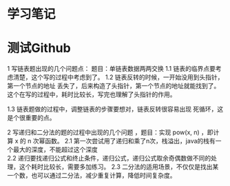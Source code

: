 # 学习笔记
# 测试Github
1 写链表题出现的几个问题点： 题目：单链表数据两两交换
   1.1 链表的临界点要考虑清楚，这个写的过程中考虑到了。
   1.2 链表反转的时候，一开始没用到头指针，第一个节点的地址
	丢失了，后来构造了头指针，第一个节点的地址就能找到了。
	这个在写的过程中，耗时比较长，写完也理解了头指针的作用。

   1.3 链表题做的过程中，调整链表的步骤要想对，链表反转很容易出现
       死循环，这是个很重要的点。

2  写递归和二分法的题的过程中出现的几个问题 ，题目：实现 pow(x, n) ，即计算 x 的 n 次幂函数。
	2.1 第一次尝试用了递归和乘了n次，栈溢出，java的栈有一个最大的深度，不能超过这个深度 	
	2.2 递归要找递归公式和终止条件，递归公式，递归公式取余奇偶数做不同的处理，这个耗时比较长，需要多加练习。
	2.3 二分法的适用场景，不仅仅是找出某一个数，也可以通过二分法，减少重复计算，降低时间复杂度。
